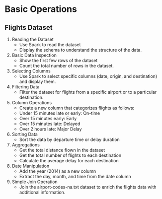 # Basic Operations
## Flights Dataset

1.	Reading the Dataset
    - Use Spark to read the dataset
    - Display the schema to understand the structure of the data.
2.	Basic Data Inspection
    - Show the first few rows of the dataset
    - Count the total number of rows in the dataset.
3.	Selecting Columns
    - Use Spark to select specific columns (date, origin, and destination) and display them.
4.	Filtering Data
    - Filter the dataset for flights from a specific airport or to a particular destination.
5.	Column Operations
    - Create a new column that categorizes flights as follows:
    - Under 15 minutes late or early: On-time
    - Over 15 minutes early: Early
    - Over 15 minutes late: Delayed
    - Over 2 hours late: Major Delay
6.	Sorting Data
    - Sort the data by departure time or delay duration
7.	Aggregations
    - Get the total distance flown in the dataset
    - Get the total number of flights to each destination
    - Calculate the average delay for each destination
8.	Date Manipulation
    - Add the year (2014) as a new column
    - Extract the day, month, and time  from the date column
9.	Simple Join Operation
    - Join the airport-codes-na.txt dataset to enrich the flights data with additional information.
